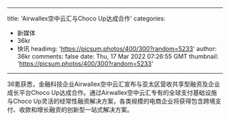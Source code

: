 
---
title: 'Airwallex空中云汇与Choco Up达成合作'
categories: 
 - 新媒体
 - 36kr
 - 快讯
headimg: 'https://picsum.photos/400/300?random=5233'
author: 36kr
comments: false
date: Thu, 17 Mar 2022 07:26:55 GMT
thumbnail: 'https://picsum.photos/400/300?random=5233'
---

<div>   
36氪获悉，金融科技企业Airwallex空中云汇宣布与亚太区营收共享型融资及企业成长平台Choco Up达成合作。通过Airwallex空中云汇专有的全球支付基础设施与Choco Up灵活的经常性融资解决方案，各类规模的电商企业将获得包含跨境支付、收款和增长融资的创新型一站式解决方案。  
</div>
            